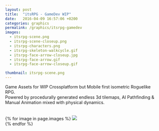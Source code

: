 ```yaml
---
layout: post
title:  "itsRPG - GameDev WIP"
date:   2016-04-09 16:57:06 +0200
categories: graphics
permalink: /graphics/itsrpg-gamedev
images:
  - itsrpg-scene.png
  - itsrpg-scene-closeup.png
  - itsrpg-characters.png
  - itsrpg-skeleton-walkcycle.gif
  - itsrpg-face-arrow-closeup.jpg
  - itsrpg-face-arrow.gif
  - itsrpg-face-arrow-closeup.gif

thumbnail: itsrpg-scene.png
---
```

Game Assets for WIP Crossplatform but Mobile first isometric Roguelike RPG.<br />
Powered by procedurally generated endless 3d tilemaps, AI Pathfinding & Manual Animation mixed with physical dynamics.<br />
<br />
<br />
{% for image in page.images %}
  <img rel="nofollow" class="image-full" src="/assets/graphics/itsrpg-gamedev/{{ image }}"/>
  <br />
{% endfor %}
